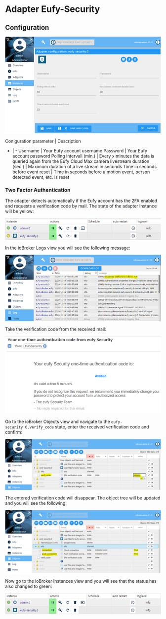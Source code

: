 # Adapter Eufy-Security

## Configuration

![Configuration screen overview](./img/config01.png)

Coniguration parameter | Description
- | -
Username | Your Eufy account username
Password | Your Eufy account password
Polling intervall (min.) | Every x minutes the data is queried again from the Eufy Cloud
Max camera livestream duration (sec.) | Maximum duration of a live stream in seconds
Time in seconds before event reset | Time in seconds before a motion event, person detected event, etc. is reset

### Two Factor Authentication

The adapter detects automatically if the Eufy account has the 2FA enabled and requests a verification code by mail. The state of the adapter instance will be yellow:

![Adapter instance state yellow](./img/config02.png)

In the ioBroker Logs view you will see the following message:

![ioBroker Logs - Message: Requested verification code for 2FA](./img/config03.png)

Take the verification code from the received mail:

![Mail example screen with verification code](./img/config04.png)

Go to the ioBroker Objects view and navigate to the `eufy-security.0.verify_code` state, enter the received verification code and confirm:

![Example for code verification entering on ioBroker Objects view](./img/config05.png)

The entered verification code will disappear. 
The object tree will be updated and you will see the following:

![Example Object view state eufy-security.0 info.connection with true value](./img/config06.png)

Now go to the ioBroker Instances view and you will see that the status has also changed to green:

![Example instance state after entering the correct verification code](./img/config07.png)